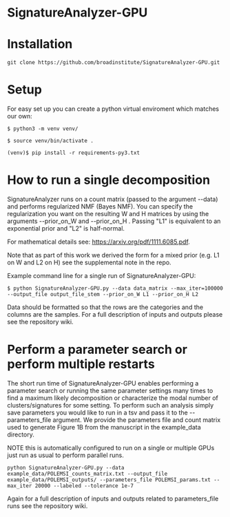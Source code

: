 # SignatureAnalyzer-GPU

# Installation
```
git clone https://github.com/broadinstitute/SignatureAnalyzer-GPU.git
```

# Setup
For easy set up you can create a python virtual enviroment which matches our own: 
```
$ python3 -m venv venv/

$ source venv/bin/activate .

(venv)$ pip install -r requirements-py3.txt
```

# How to run a single decomposition
SignatureAnalyzer runs on a count matrix (passed to the argument --data) and performs regularized NMF (Bayes NMF). You can specify the regularization you want on the resulting W and H matrices by using the arguments --prior_on_W and --prior_on_H . Passing "L1" is equivalent to an exponential prior and "L2" is half-normal.

For mathematical details see: https://arxiv.org/pdf/1111.6085.pdf. 

Note that as part of this work we derived the form for a mixed prior (e.g. L1 on W and L2 on H) see the supplemental note in the repo. 

Example command line for a single run of SignatureAnalyzer-GPU:
```
$ python SignatureAnalyzer-GPU.py --data data_matrix --max_iter=100000 --output_file output_file_stem --prior_on_W L1 --prior_on_H L2
```
Data should be formatted so that the rows are the categories and the columns are the samples. For a full description of inputs and outputs please see the repository wiki. 


# Perform a parameter search or perform multiple restarts
The short run time of SignatureAnalyzer-GPU enables performing a parameter search or running the same parameter settings many times to find a maximum likely decomposition or characterize the modal number of clusters/signatures for some setting. To perform such an analysis simply save parameters you would like to run in a tsv and pass it to the --parameters_file argument. We provide the parameters file and count matrix used to generate Figure 1B from the manuscript in the example_data directory. 

NOTE this is automatically configured to run on a single or multiple GPUs just run as usual to perform parallel runs. 
```
python SignatureAnalyzer-GPU.py --data example_data/POLEMSI_counts_matrix.txt --output_file example_data/POLEMSI_outputs/ --parameters_file POLEMSI_params.txt --max_iter 20000 --labeled --tolerance 1e-7
```
Again for a full description of inputs and outputs related to parameters_file runs see the repository wiki. 
